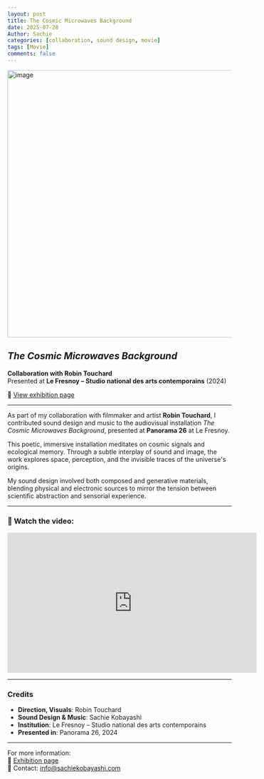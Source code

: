 ```yaml
---
layout: post
title: The Cosmic Microwaves Background
date: 2025-07-28
Author: Sachie
categories: [collaboration, sound design, movie]
tags: [Movie]
comments: false
---
```

<img src="https://media.lefresnoy.net/?url=https://api.lefresnoy.net/media/production/film/2024/08/robin_touchard_1ad2c_YHB.tif&w=1360&h=600&fmt=jpg" alt="image" width="600">

## *The Cosmic Microwaves Background*  
**Collaboration with Robin Touchard**  
Presented at **Le Fresnoy – Studio national des arts contemporains** (2024)  

🔗 [View exhibition page](https://www.lefresnoy.net/en/exposition/2207/oeuvre/2256/)

---

As part of my collaboration with filmmaker and artist **Robin Touchard**, I contributed sound design and music to the audiovisual installation *The Cosmic Microwaves Background*, presented at **Panorama 26** at Le Fresnoy.

This poetic, immersive installation meditates on cosmic signals and ecological memory. Through a subtle interplay of sound and image, the work explores space, perception, and the invisible traces of the universe's origins.

My sound design involved both composed and generative materials, blending physical and electronic sources to mirror the tension between scientific abstraction and sensorial experience.

---

### 🎥 Watch the video:

<div class="video-container">
  <iframe width="560" height="315" src="https://www.youtube.com/embed/vXPt26iCe70" title="The Cosmic Microwaves Background – video excerpt" frameborder="0" allow="accelerometer; autoplay; clipboard-write; encrypted-media; gyroscope; picture-in-picture; web-share" allowfullscreen></iframe>
</div>

---

### Credits

- **Direction, Visuals**: Robin Touchard  
- **Sound Design & Music**: Sachie Kobayashi  
- **Institution**: Le Fresnoy – Studio national des arts contemporains  
- **Presented in**: Panorama 26, 2024

---

For more information:  
📎 [Exhibition page](https://www.lefresnoy.net/en/exposition/2207/oeuvre/2256/)  
📧 Contact: [info@sachiekobayashi.com](mailto:info@sachiekobayashi.com)
